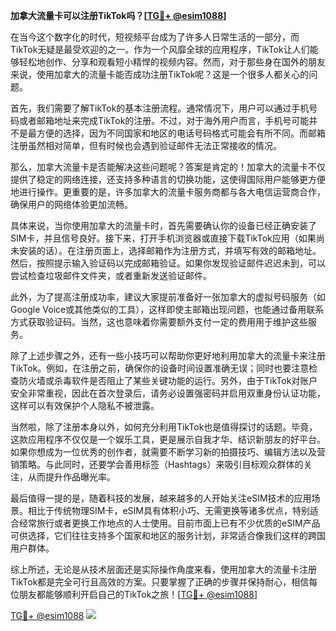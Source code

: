 **加拿大流量卡可以注册TikTok吗？[[TG💪+ @esim1088](https://t.me/s/esim1088)]**

在当今这个数字化的时代，短视频平台成为了许多人日常生活的一部分，而TikTok无疑是最受欢迎的之一。作为一个风靡全球的应用程序，TikTok让人们能够轻松地创作、分享和观看短小精悍的视频内容。然而，对于那些身在国外的朋友来说，使用加拿大的流量卡能否成功注册TikTok呢？这是一个很多人都关心的问题。

首先，我们需要了解TikTok的基本注册流程。通常情况下，用户可以通过手机号码或者邮箱地址来完成TikTok的注册。不过，对于海外用户而言，手机号可能并不是最方便的选择，因为不同国家和地区的电话号码格式可能会有所不同。而邮箱注册虽然相对简单，但有时候也会遇到验证邮件无法正常接收的情况。

那么，加拿大流量卡是否能解决这些问题呢？答案是肯定的！加拿大的流量卡不仅提供了稳定的网络连接，还支持多种语言的切换功能，这使得国际用户能够更方便地进行操作。更重要的是，许多加拿大的流量卡服务商都与各大电信运营商合作，确保用户的网络体验更加流畅。

具体来说，当你使用加拿大的流量卡时，首先需要确认你的设备已经正确安装了SIM卡，并且信号良好。接下来，打开手机浏览器或直接下载TikTok应用（如果尚未安装的话）。在注册页面上，选择邮箱作为注册方式，并填写有效的邮箱地址。然后，按照提示输入验证码以完成邮箱验证。如果你发现验证邮件迟迟未到，可以尝试检查垃圾邮件文件夹，或者重新发送验证邮件。

此外，为了提高注册成功率，建议大家提前准备好一张加拿大的虚拟号码服务（如Google Voice或其他类似的工具），这样即使主邮箱出现问题，也能通过备用联系方式获取验证码。当然，这也意味着你需要额外支付一定的费用用于维护这些服务。

除了上述步骤之外，还有一些小技巧可以帮助你更好地利用加拿大的流量卡来注册TikTok。例如，在注册之前，确保你的设备时间设置准确无误；同时也要注意检查防火墙或杀毒软件是否阻止了某些关键功能的运行。另外，由于TikTok对账户安全非常重视，因此在首次登录后，请务必设置强密码并启用双重身份认证功能，这样可以有效保护个人隐私不被泄露。

当然啦，除了注册本身以外，如何充分利用TikTok也是值得探讨的话题。毕竟，这款应用程序不仅仅是一个娱乐工具，更是展示自我才华、结识新朋友的好平台。如果你想成为一位优秀的创作者，就需要不断学习新的拍摄技巧、编辑方法以及营销策略。与此同时，还要学会善用标签（Hashtags）来吸引目标观众群体的关注，从而提升作品曝光率。

最后值得一提的是，随着科技的发展，越来越多的人开始关注eSIM技术的应用场景。相比于传统物理SIM卡，eSIM具有体积小巧、无需更换等诸多优点，特别适合经常旅行或者更换工作地点的人士使用。目前市面上已有不少优质的eSIM产品可供选择，它们往往支持多个国家和地区的服务计划，非常适合像我们这样的跨国用户群体。

综上所述，无论是从技术层面还是实际操作角度来看，使用加拿大的流量卡注册TikTok都是完全可行且高效的方案。只要掌握了正确的步骤并保持耐心，相信每位朋友都能够顺利开启自己的TikTok之旅！[[TG💪+ @esim1088](https://t.me/s/esim1088)]

[TG💪+ @esim1088](https://t.me/s/esim1088) ![](https://i.postimg.cc/4NQfJmqS/Snipaste-2025-05-13-00-14-12.png)